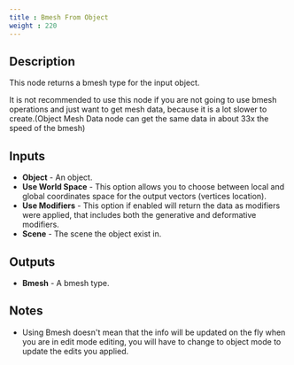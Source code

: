 ```yaml
---
title : Bmesh From Object
weight : 220
---
```


## Description

This node returns a bmesh type for the input object.

It is not recommended to use this node if you are not going to use bmesh
operations and just want to get mesh data, because it is a lot slower to
create.(Object Mesh Data node can get the same data in about 33x the
speed of the bmesh)

## Inputs

- **Object** - An object.
- **Use World Space** - This option allows you to choose between local
    and global coordinates space for the output vectors (vertices
    location).
- **Use Modifiers** - This option if enabled will return the data as
    modifiers were applied, that includes both the generative and
    deformative modifiers.
- **Scene** - The scene the object exist in.

## Outputs

- **Bmesh** - A bmesh type.

## Notes

- Using Bmesh doesn't mean that the info will be updated on the fly
    when you are in edit mode editing, you will have to change to object
    mode to update the edits you applied.
